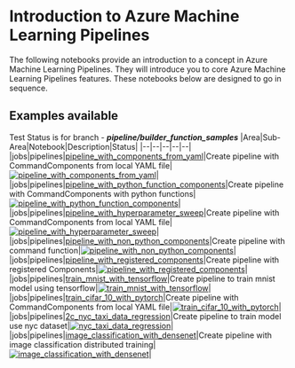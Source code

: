 # Introduction to Azure Machine Learning Pipelines

The following notebooks provide an introduction to a concept in Azure Machine Learning Pipelines. They will introduce you to core Azure Machine Learning Pipelines features. 
These notebooks below are designed to go in sequence.

## Examples available

Test Status is for branch - **_pipeline/builder_function_samples_**
|Area|Sub-Area|Notebook|Description|Status|
|--|--|--|--|--|
|jobs|pipelines|[pipeline_with_components_from_yaml](1a_pipeline_with_components_from_yaml/pipeline_with_components_from_yaml.ipynb)|Create pipeline with CommandComponents from local YAML file|[![pipeline_with_components_from_yaml](https://github.com/Azure/azureml-examples/actions/workflows/sdk-jobs-pipelines-1a_pipeline_with_components_from_yaml.yml/badge.svg?branch=pipeline/builder_function_samples)](https://github.com/Azure/azureml-examples/actions/workflows/sdk-jobs-pipelines-1a_pipeline_with_components_from_yaml.yml)|
|jobs|pipelines|[pipeline_with_python_function_components](1b_pipeline_with_python_function_components/pipeline_with_python_function_components.ipynb)|Create pipeline with CommandComponents with python functions|[![pipeline_with_python_function_components](https://github.com/Azure/azureml-examples/actions/workflows/sdk-jobs-pipelines-1b_pipeline_with_python_function_components.yml/badge.svg?branch=pipeline/builder_function_samples)](https://github.com/Azure/azureml-examples/actions/workflows/sdk-jobs-pipelines-1b_pipeline_with_python_function_components.yml)|
|jobs|pipelines|[pipeline_with_hyperparameter_sweep](1c_pipeline_with_hyperparameter_sweep/pipeline_with_hyperparameter_sweep.ipynb)|Create pipeline with CommandComponents from local YAML file|[![pipeline_with_hyperparameter_sweep](https://github.com/Azure/azureml-examples/actions/workflows/sdk-jobs-pipelines-1c_pipeline_with_hyperparameter_sweep.yml/badge.svg?branch=pipeline/builder_function_samples)](https://github.com/Azure/azureml-examples/actions/workflows/sdk-jobs-pipelines-1c_pipeline_with_hyperparameter_sweep.yml)|
|jobs|pipelines|[pipeline_with_non_python_components](1d_pipeline_with_non_python_components/pipeline_with_non_python_components.ipynb)|Create pipeline with command function|[![pipeline_with_non_python_components](https://github.com/Azure/azureml-examples/actions/workflows/sdk-jobs-pipelines-1d_pipeline_with_non_python_components.yml/badge.svg?branch=pipeline/builder_function_samples)](https://github.com/Azure/azureml-examples/actions/workflows/sdk-jobs-pipelines-1d_pipeline_with_non_python_components.yml)|
|jobs|pipelines|[pipeline_with_registered_components](1e_pipeline_with_registered_components/pipeline_with_registered_components.ipynb)|Create pipeline with registered Components|[![pipeline_with_registered_components](https://github.com/Azure/azureml-examples/actions/workflows/sdk-jobs-pipelines-1e_pipeline_with_registered_components.yml/badge.svg?branch=pipeline/builder_function_samples)](https://github.com/Azure/azureml-examples/actions/workflows/sdk-jobs-pipelines-1e_pipeline_with_registered_components.yml)|
|jobs|pipelines|[train_mnist_with_tensorflow](2a_train_mnist_with_tensorflow/train_mnist_with_tensorflow.ipynb)|Create pipeline to train mnist model using tensorflow|[![train_mnist_with_tensorflow](https://github.com/Azure/azureml-examples/actions/workflows/sdk-jobs-pipelines-2a_train_mnist_with_tensorflow.yml/badge.svg?branch=pipeline/builder_function_samples)](https://github.com/Azure/azureml-examples/actions/workflows/sdk-jobs-pipelines-2a_train_mnist_with_tensorflow.yml)|
|jobs|pipelines|[train_cifar_10_with_pytorch](2b_train_cifar_10_with_pytorch/train_cifar_10_with_pytorch.ipynb)|Create pipeline with CommandComponents from local YAML file|[![train_cifar_10_with_pytorch](https://github.com/Azure/azureml-examples/actions/workflows/sdk-jobs-pipelines-2b_train_cifar_10_with_pytorch.yml/badge.svg?branch=pipeline/builder_function_samples)](https://github.com/Azure/azureml-examples/actions/workflows/sdk-jobs-pipelines-2b_train_cifar_10_with_pytorch.yml)|
|jobs|pipelines|[2c_nyc_taxi_data_regression](2c_nyc_taxi_data_regression/nyc_taxi_data_regression.ipynb)|Create pipeline to train model use nyc dataset|[![nyc_taxi_data_regression](https://github.com/Azure/azureml-examples/actions/workflows/sdk-jobs-pipelines-2c_nyc_taxi_data_regression.yml/badge.svg?branch=pipeline/builder_function_samples)](https://github.com/Azure/azureml-examples/actions/workflows/sdk-jobs-pipelines-2c_nyc_taxi_data_regression.yml)|
|jobs|pipelines|[image_classification_with_densenet](2d_image_classification_with_densenet/image_classification_with_densenet.ipynb)|Create pipeline with image classification distributed training|[![image_classification_with_densenet](https://github.com/Azure/azureml-examples/actions/workflows/sdk-jobs-pipelines-2d_image_classification_with_densenet.yml/badge.svg?branch=pipeline/builder_function_samples)](https://github.com/Azure/azureml-examples/actions/workflows/sdk-jobs-pipelines-2d_image_classification_with_densenet.yml)|
